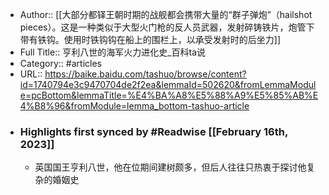 - Author:: [[大部分都铎王朝时期的战舰都会携带大量的“群子弹炮”（hailshot pieces）。这是一种类似于大型火门枪的反人员武器，发射碎铸铁片，炮管下带有铁钩。使用时铁钩钩在船上的围栏上，以承受发射时的后坐力]]
- Full Title:: 亨利八世的海军火力进化史_百科ta说
- Category:: #articles
- URL:: https://baike.baidu.com/tashuo/browse/content?id=1740794e3c9470704de2f2ea&lemmaId=502620&fromLemmaModule=pcBottom&lemmaTitle=%E4%BA%A8%E5%88%A9%E5%85%AB%E4%B8%96&fromModule=lemma_bottom-tashuo-article
- ### Highlights first synced by #Readwise [[February 16th, 2023]]
    - 英国国王亨利八世，他在位期间建树颇多，但后人往往只热衷于探讨他复杂的婚姻史
